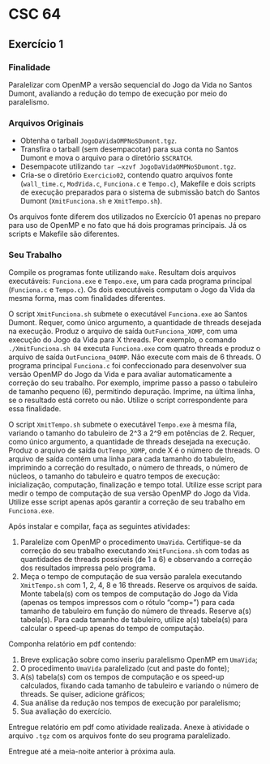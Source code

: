 # CSC 64

## Exercício 1

### Finalidade
Paralelizar com OpenMP a versão sequencial do Jogo da Vida no Santos Dumont, avaliando a redução do tempo de execução por meio do paralelismo.

### Arquivos Originais

- Obtenha o tarball `JogoDaVidaOMPNoSDumont.tgz`.
- Transfira o tarball (sem desempacotar) para sua conta no Santos Dumont e mova o arquivo para o diretório `$SCRATCH`.
- Desempacote utilizando `tar –xzvf JogoDaVidaOMPNoSDumont.tgz`.
- Cria-se o diretório `Exercicio02`, contendo quatro arquivos fonte (`wall_time.c`, `ModVida.c`, `Funciona.c` e `Tempo.c`), Makefile e dois scripts de execução preparados para o sistema de submissão batch do Santos Dumont (`XmitFunciona.sh` e `XmitTempo.sh`).

Os arquivos fonte diferem dos utilizados no Exercício 01 apenas no preparo para uso de OpenMP e no fato que há dois programas principais. Já os scripts e Makefile são diferentes.

### Seu Trabalho

Compile os programas fonte utilizando `make`. Resultam dois arquivos executáveis: `Funciona.exe` e `Tempo.exe`, um para cada programa principal (`Funciona.c` e `Tempo.c`). Os dois executáveis computam o Jogo da Vida da mesma forma, mas com finalidades diferentes.

O script `XmitFunciona.sh` submete o executável `Funciona.exe` ao Santos Dumont. Requer, como único argumento, a quantidade de threads desejada na execução. Produz o arquivo de saída `OutFunciona_XOMP`, com uma execução do Jogo da Vida para X threads. Por exemplo, o comando `./XmitFunciona.sh 04` executa `Funciona.exe` com quatro threads e produz o arquivo de saída `OutFunciona_04OMP`. Não execute com mais de 6 threads. O programa principal `Funciona.c` foi confeccionado para desenvolver sua versão OpenMP do Jogo da Vida e para avaliar automaticamente a correção do seu trabalho. Por exemplo, imprime passo a passo o tabuleiro de tamanho pequeno (6), permitindo depuração. Imprime, na última linha, se o resultado está correto ou não. Utilize o script correspondente para essa finalidade.

O script `XmitTempo.sh` submete o executável `Tempo.exe` à mesma fila, variando o tamanho do tabuleiro de 2^3 a 2^9 em potências de 2. Requer, como único argumento, a quantidade de threads desejada na execução. Produz o arquivo de saída `OutTempo_XOMP`, onde X é o número de threads. O arquivo de saída contém uma linha para cada tamanho do tabuleiro, imprimindo a correção do resultado, o número de threads, o número de núcleos, o tamanho do tabuleiro e quatro tempos de execução: inicialização, computação, finalização e tempo total. Utilize esse script para medir o tempo de computação de sua versão OpenMP do Jogo da Vida. Utilize esse script apenas após garantir a correção de seu trabalho em `Funciona.exe`.

Após instalar e compilar, faça as seguintes atividades:

1. Paralelize com OpenMP o procedimento `UmaVida`. Certifique-se da correção do seu trabalho executando `XmitFunciona.sh` com todas as quantidades de threads possíveis (de 1 a 6) e observando a correção dos resultados impressa pelo programa.
2. Meça o tempo de computação de sua versão paralela executando `XmitTempo.sh` com 1, 2, 4, 8 e 16 threads. Reserve os arquivos de saída. Monte tabela(s) com os tempos de computação do Jogo da Vida (apenas os tempos impressos com o rótulo “comp=”) para cada tamanho de tabuleiro em função do número de threads. Reserve a(s) tabela(s). Para cada tamanho de tabuleiro, utilize a(s) tabela(s) para calcular o speed-up apenas do tempo de computação.

Componha relatório em pdf contendo:

1. Breve explicação sobre como inseriu paralelismo OpenMP em `UmaVida`;
2. O procedimento `UmaVida` paralelizado (cut and paste do fonte);
3. A(s) tabela(s) com os tempos de computação e os speed-up calculados, fixando cada tamanho de tabuleiro e variando o número de threads. Se quiser, adicione gráficos;
4. Sua análise da redução nos tempos de execução por paralelismo;
5. Sua avaliação do exercício.

Entregue relatório em pdf como atividade realizada. Anexe à atividade o arquivo `.tgz` com os arquivos fonte do seu programa paralelizado.

Entregue até a meia-noite anterior à próxima aula.